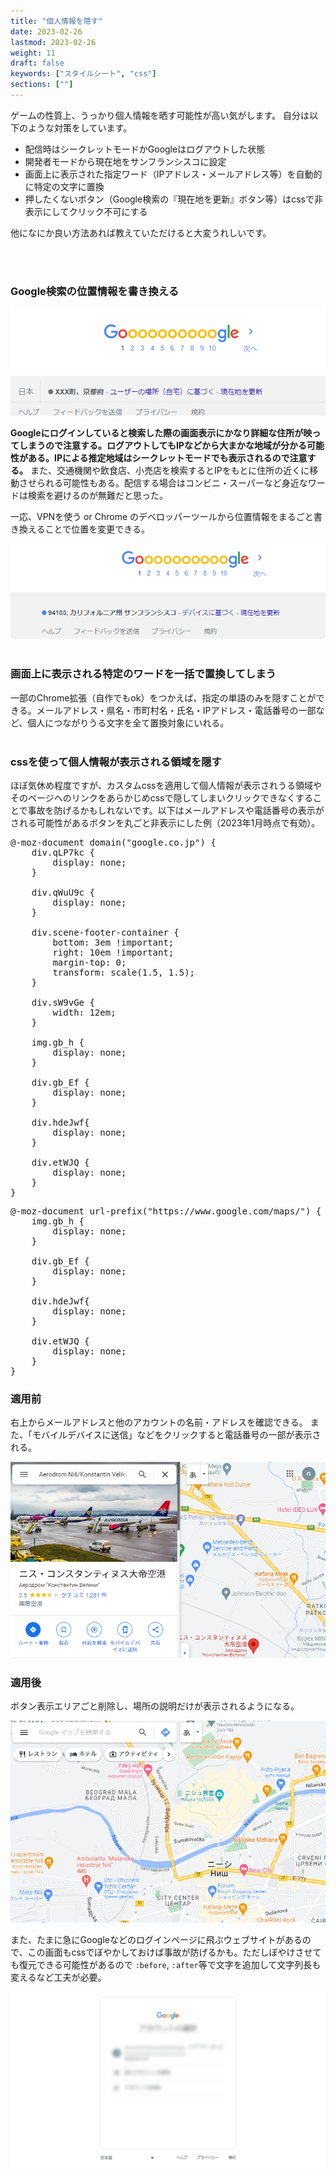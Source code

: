 ```yaml
---
title: "個人情報を隠す"
date: 2023-02-26
lastmod: 2023-02-26
weight: 11
draft: false
keywords: ["スタイルシート", "css"]
sections: [""]
---
```


ゲームの性質上、うっかり個人情報を晒す可能性が高い気がします。
自分は以下のような対策をしています。

- 配信時はシークレットモードかGoogleはログアウトした状態
- 開発者モードから現在地をサンフランシスコに設定
- 画面上に表示された指定ワード（IPアドレス・メールアドレス等）を自動的に特定の文字に置換
- 押したくないボタン（Google検索の『現在地を更新』ボタン等）はcssで非表示にしてクリック不可にする

他になにか良い方法あれば教えていただけると大変うれしいです。

<br />
<br />
<h3 class="no-blur">Google検索の位置情報を書き換える</h3>
<img src="2023-03-21-16-59-28.png" />

<span style="font-weight: bold;">Googleにログインしていると検索した際の画面表示にかなり詳細な住所が映ってしまうので注意する。ログアウトしてもIPなどから大まかな地域が分かる可能性がある。IPによる推定地域はシークレットモードでも表示されるので注意する。</span>
また、交通機関や飲食店、小売店を検索するとIPをもとに住所の近くに移動させられる可能性もある。配信する場合はコンビニ・スーパーなど身近なワードは検索を避けるのが無難だと思った。

一応、VPNを使う or Chrome のデベロッパーツールから位置情報をまるごと書き換えることで位置を変更できる。

<img src="2023-03-21-17-01-06.png" />

<br />
<br />
<h3 class="no-blur">画面上に表示される特定のワードを一括で置換してしまう</h3>
一部のChrome拡張（自作でもok）をつかえば、指定の単語のみを隠すことができる。メールアドレス・県名・市町村名・氏名・IPアドレス・電話番号の一部など、個人につながりうる文字を全て置換対象にいれる。

<br />
<br />

<h3 class="no-blur">cssを使って個人情報が表示される領域を隠す</h3>

ほぼ気休め程度ですが、カスタムcssを適用して個人情報が表示されうる領域やそのページへのリンクをあらかじめcssで隠してしまいクリックできなくすることで事故を防げるかもしれないです。以下はメールアドレスや電話番号の表示がされる可能性があるボタンを丸ごと非表示にした例（2023年1月時点で有効）。

<pre>
@-moz-document domain("google.co.jp") {
    div.qLP7kc {
        display: none;
    }
    
    div.qWuU9c {
        display: none;
    }
    
    div.scene-footer-container {
        bottom: 3em !important;
        right: 10em !important;
        margin-top: 0;
        transform: scale(1.5, 1.5);
    }
    
    div.sW9vGe {
        width: 12em;
    }
    
    img.gb_h {
        display: none;
    }
    
    div.gb_Ef {
        display: none;
    }
    
    div.hdeJwf{
        display: none;
    }
    
    div.etWJQ {
        display: none;
    }
}
</pre>

<pre>
@-moz-document url-prefix("https://www.google.com/maps/") {
    img.gb_h {
        display: none;
    }
    
    div.gb_Ef {
        display: none;
    }
    
    div.hdeJwf{
        display: none;
    }
    
    div.etWJQ {
        display: none;
    }
}
</pre>


<h3 class="no-blur">適用前</h3>
右上からメールアドレスと他のアカウントの名前・アドレスを確認できる。
また、「モバイルデバイスに送信」などをクリックすると電話番号の一部が表示される。

![](2023-03-02-12-19-13.png)

<h3 class="no-blur">適用後</h3>
ボタン表示エリアごと削除し、場所の説明だけが表示されるようになる。

![](2023-03-02-12-16-43.png)

また、たまに急にGoogleなどのログインページに飛ぶウェブサイトがあるので、この画面もcssでぼやかしておけば事故が防げるかも。ただしぼやけさせても復元できる可能性があるので `:before`, `:after`等で文字を追加して文字列長も変えるなど工夫が必要。

![](2023-04-02-16-24-50.png)